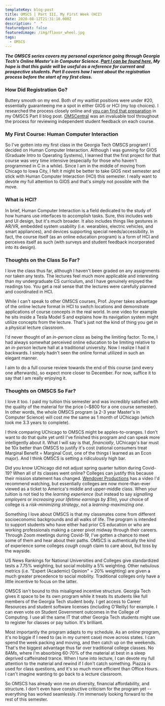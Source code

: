 ```yaml
---
templateKey: blog-post
title: OMSCS | Part III, My First Week (HCI)
date: 2020-08-12T21:31:10.000Z
description: "  "
featuredpost: false
featuredimage: /img/flavor_wheel.jpg
tags:
  - OMSCS
---
```

***The OMSCS series covers my personal experience going through Georgia Tech's Online Master's in Computer Science. [Part I can be found here.](https://www.aditdamodaran.com/blog/OMSCS-1/) My hope is that this guide will be useful as a reference for current and prospective students. Part II covers how I went about the registration process before the start of my first class.***

### How Did Registration Go?

Buttery smooth on my end. Both of my waitlist positions were under #20, essentially guaranteeing me a spot in either GIOS or HCI (my top choices). I researched the process closely online and [you can find that preparation](https://www.aditdamodaran.com/blog/OMSCS-2/) in my OMSCS Part II blog post. [OMSCentral](https://omscentral.com/courses) was an invaluable tool throughout the process for reviewing independent student feedback on each course. 

### My First Course: Human Computer Interaction

So I've gotten into my first class in the Georgia Tech OMSCS program! I decided on Human Computer Interaction. Although I was gunning for GIOS (Graduate Intro to Operating Systems), I learned that the first project for that course was very time intensive (especially for those who haven't programmed in C in a while). Since I am in the middle of moving from Chicago to Iowa City, I felt it might be better to take GIOS next semester and stick with Human Computer Interaction (HCI) this semester. I really want to devote my full attention to GIOS and that's simply not possible with the move.

### What is HCI?

In brief, Human Computer Interaction is a field dedicated to the study of how humans use interfaces to accomplish tasks. Sure, this includes web and UI design, but it's much broader. It also includes things like gestures in AR/VR, embedded system usability (i.e. wearables, electric vehicles, and smart appliances), and devices supporting special needs/accessibility. In fact, the course itself (as an online education program) is a form of HCI and perceives itself as such (with surveys and student feedback incorporated into its design).

### Thoughts on the Class So Far?

I love the class thus far, although I haven't been graded on any assignments nor taken any tests. The lectures feel much more applicable and interesting than my undergraduate CS curriculum, and I have genuinely enjoyed the readings too. You get a real sense that the lectures were carefully planned and coordinated in HCI. 

While I can't speak to other OMSCS courses, Prof. Joyner takes advantage of the online lecture format in HCI to switch locations and demonstrate applications of course concepts in the real world. In one video for example he sits inside a Tesla Model S and explains how its navigation system might utilize concepts from the lecture. That's just not the kind of thing you get in a physical lecture classroom.

I'd never thought of an *in-person class* as being the limiting factor. To me, I had always somewhat perceived online education to be limiting relative to an *in-person* lecture hall at a traditional university. Now I realize I had it backwards. I simply hadn't seen the online format utilized in such an elegant manner. 

I aim to do a full course review towards the end of this course (and every one afterwards), so expect more closer to December. For now, suffice it to say that I am really enjoying it. 

### Thoughts on OMSCS So Far?

I love it too. I paid my tuition this semester and was incredibly satisfied with the quality of the material for the price (~$800 for a one course semester). In other words, the whole OMSCS program (a 2-3 year Master's in Computer Science) will cost me the same as 1 month of UChicago (which took me 3.3 years to complete). 

I think comparing UChicago to OMSCS might be apples-to-oranges. I don't want to do that quite yet until I've finished this program and can speak more intelligently about it. What I will say is that, *financially*, UChicago's bar must be 10x better than OMSCS to justify it's cost (rational consumers treat Marginal Benefit = Marginal Cost, one of the things I learned as an Econ major). And I think OMSCS is setting a ridiculously high bar. 

Did you know UChicago did not adjust spring quarter tuition during Covid-19? When all of its classes went online? Colleges can justify this because their mission statement has changed. [Wendover Productions](https://youtu.be/7PsmkAxVHdM) has a video I'd recommend watching, but essentially colleges are now more-than-ever viewed as a ticket to America's middle and upper-middle class. When your tuition is not tied to the *learning experience* (but instead to say *signalling employers* or *increasing your lifetime earnings by $1m*), your choice of college is a *risk-minimizing strategy*, not a *learning-maximizing one*. 

Something I love about OMSCS is that my classmates come from different socioeconomic backgrounds and all walks of life. The program is intended to support students who have either had prior CS education or who are working professionals making a career pivot midway through their careers. Through Zoom meetings during Covid-19, I've gotten a chance to meet some of them and hear about their paths. OMSCS is authentically the kind of experience some colleges *cough cough* claim to care about, but toss by the wayside. 

US News Rankings for National Universities and Colleges give standardized tests a 7.75% weighting, but social mobility a 5% weighting. Other nebulous metrics (i.e. "Expert (Academic) Opinion" = 20% weighting) are given a much greater precedence to social mobility. Traditional colleges only have a little incentive to focus on the latter.

OMSCS isn't bound to this misaligned incentive structure. Georgia Tech gives it space to be its own program while it treats its students like full members of the Georgia Tech student body. I get access to Career Resources and student software licenses (including O'Reilly) for example. I can even vote on Student Government outcomes in the College of Computing. I use all the same IT that other Georgia Tech students might use to register for classes or pay tuition. It's brilliant. 

Most importantly the program adapts to my schedule. As an online program, it's no biggie if I need to (as in my current case) move across states. I can spend the week packing and moving, and then catch up on the weekends. That's the biggest advantage thus far over traditional college classes. No 8AMs, where I'm absorbing 60-70% of the material at best in a sleep deprived caffeinated trance. When I tune into lecture, I can devote my full attention to the material and rewind if I don't catch something. Piazza is used for class questions, and it's so much more efficient than Office Hours. I can't imagine wanting to go back to a lecture classroom. 

So OMSCS has already won me on diversity, financial affordability, and structure. I don't even have constructive criticism for the program yet -- everything has worked seamlessly. I'm immensely looking forward to the rest of this semester. 






